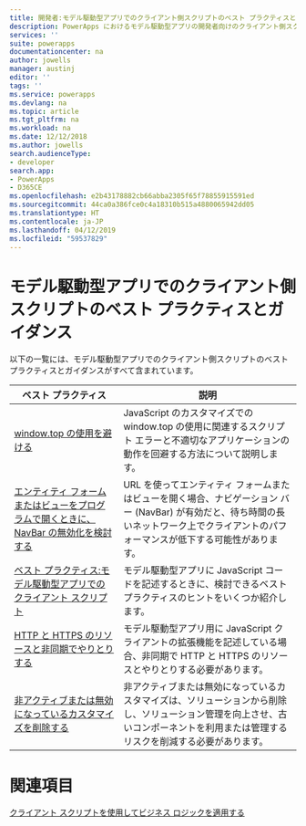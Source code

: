 ```yaml
---
title: 開発者:モデル駆動型アプリでのクライアント側スクリプトのベスト プラクティスとガイダンス | Microsoft Docs
description: PowerApps におけるモデル駆動型アプリの開発者向けのクライアント側スクリプトのベスト プラクティスとガイダンスです。
services: ''
suite: powerapps
documentationcenter: na
author: jowells
manager: austinj
editor: ''
tags: ''
ms.service: powerapps
ms.devlang: na
ms.topic: article
ms.tgt_pltfrm: na
ms.workload: na
ms.date: 12/12/2018
ms.author: jowells
search.audienceType:
- developer
search.app:
- PowerApps
- D365CE
ms.openlocfilehash: e2b43178882cb66abba2305f65f78855915591ed
ms.sourcegitcommit: 44ca0a386fce0c4a18310b515a4880065942dd05
ms.translationtype: HT
ms.contentlocale: ja-JP
ms.lasthandoff: 04/12/2019
ms.locfileid: "59537829"
---
```

# <a name="best-practices-and-guidance-of-client-side-scripting-for-model-driven-apps"></a>モデル駆動型アプリでのクライアント側スクリプトのベスト プラクティスとガイダンス

以下の一覧には、モデル駆動型アプリでのクライアント側スクリプトのベスト プラクティスとガイダンスがすべて含まれています。

|ベスト プラクティス  |説明  |
|---------|---------|
|[window.top の使用を避ける](avoid-window-top.md)     |JavaScript のカスタマイズでの window.top の使用に関連するスクリプト エラーと不適切なアプリケーションの動作を回避する方法について説明します。         |
|[エンティティ フォームまたはビューをプログラムで開くときに、NavBar の無効化を検討する](consider-disabling-navbar-programmatically-opening-entity-forms-views.md)|URL を使ってエンティティ フォームまたはビューを開く場合、ナビゲーション バー (NavBar) が有効だと、待ち時間の長いネットワーク上でクライアントのパフォーマンスが低下する可能性があります。|
|[ベスト プラクティス:モデル駆動型アプリでのクライアント スクリプト](../../clientapi/client-scripting-best-practices.md)     |モデル駆動型アプリに JavaScript コードを記述するときに、検討できるベスト プラクティスのヒントをいくつか紹介します。         |
|[HTTP と HTTPS のリソースと非同期でやりとりする](interact-http-https-resources-asynchronously.md)     |モデル駆動型アプリ用に JavaScript クライアントの拡張機能を記述している場合、非同期で HTTP と HTTPS のリソースとやりとりする必要があります。         |
|[非アクティブまたは無効になっているカスタマイズを削除する](remove-deactivated-disabled-configurations.md)     |非アクティブまたは無効になっているカスタマイズは、ソリューションから削除し、ソリューション管理を向上させ、古いコンポーネントを利用または管理するリスクを削減する必要があります。         |

# <a name="see-also"></a>関連項目
[クライアント スクリプトを使用してビジネス ロジックを適用する](../../client-scripting.md) <br />
 